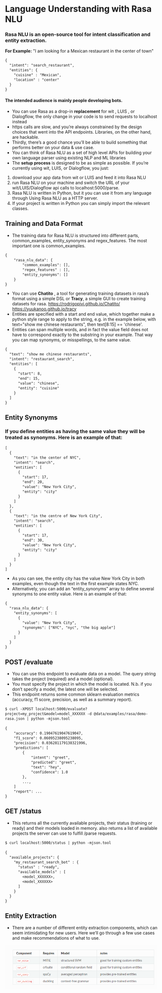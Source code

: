 # Language Understanding with Rasa NLU
### Rasa NLU is an open-source tool for intent classification and entity extraction.
**For Example:** "I am looking for a Mexican restaurant in the center of town"
```
{
  "intent": "search_restaurant",
  "entities": {
    "cuisine" : "Mexican",
    "location" : "center"
  }
}
```
#### The intended audience is mainly people developing bots.
- You can use Rasa as a drop-in **replacement** for wit , LUIS , or Dialogflow, the only change in your code is to send requests to localhost instead 
-  https calls are slow, and you’re always constrained by the design choices that went into the API endpoints. Libraries, on the other hand, are hackable.
- Thirdly, there’s a good chance you’ll be able to build something that performs better on your data & use case. 
- You can think of Rasa NLU as a set of high level APIs for building your own language parser using existing NLP and ML libraries
- The **setup process** is designed to be as simple as possible. If you’re currently using wit, LUIS, or Dialogflow, you just:
1. download your app data from wit or LUIS and feed it into Rasa NLU
2. run Rasa NLU on your machine and switch the URL of your wit/LUIS/Dialogflow api calls to localhost:5000/parse.
3. Rasa NLU is written in Python, but it you can use it from any language through Using Rasa NLU as a HTTP server.
4. If your project is written in Python you can simply import the relevant classes.

## Training and Data Format
- The training data for Rasa NLU is structured into different parts, common_examples, entity_synonyms and regex_features. The most important one is common_examples.
```
{
    "rasa_nlu_data": {
        "common_examples": [],
        "regex_features" : [],
        "entity_synonyms": []
    }
}
```
- You can use **Chatito** , a tool for generating training datasets in rasa’s format using a simple DSL or **Tracy**, a simple GUI to create training datasets for rasa.
https://rodrigopivi.github.io/Chatito/
https://yuukanoo.github.io/tracy
- Entities are specified with a start and end value, which together make a python style range to apply to the string, e.g. in the example below, with text="show me chinese restaurants", then text[8:15] == 'chinese'.
- Entities can span multiple words, and in fact the value field does not have to correspond exactly to the substring in your example. That way you can map synonyms, or misspellings, to the same value.
```
{
  "text": "show me chinese restaurants",
  "intent": "restaurant_search",
  "entities": [
    {
      "start": 8,
      "end": 15,
      "value": "chinese",
      "entity": "cuisine"
    }
  ]
}
```
## Entity Synonyms
### If you define entities as having the same value they will be treated as synonyms. Here is an example of that:
```
[
  {
    "text": "in the center of NYC",
    "intent": "search",
    "entities": [
      {
        "start": 17,
        "end": 20,
        "value": "New York City",
        "entity": "city"
      }
    ]
  },
  {
    "text": "in the centre of New York City",
    "intent": "search",
    "entities": [
      {
        "start": 17,
        "end": 30,
        "value": "New York City",
        "entity": "city"
      }
    ]
  }
]

```


- As you can see, the entity city has the value New York City in both examples, even though the text in the first example states NYC.
- Alternatively, you can add an “entity_synonyms” array to define several synonyms to one entity value. Here is an example of that:
```
{
  "rasa_nlu_data": {
    "entity_synonyms": [
      {
        "value": "New York City",
        "synonyms": ["NYC", "nyc", "the big apple"]
      }
    ]
  }
}
```

## POST /evaluate
- You can use this endpoint to evaluate data on a model. The query string takes the project (required) and a model (optional).
- You must specify the project in which the model is located. N.b. if you don’t specify a model, the latest one will be selected. 
- This endpoint returns some common sklearn evaluation metrics (accuracy, f1 score, precision, as well as a summary report).


```
$ curl -XPOST localhost:5000/evaluate?project=my_project&model=model_XXXXXX -d @data/examples/rasa/demo-rasa.json | python -mjson.tool

{
    "accuracy": 0.19047619047619047,
    "f1_score": 0.06095238095238095,
    "precision": 0.036281179138321996,
    "predictions": [
        {
            "intent": "greet",
            "predicted": "greet",
            "text": "hey",
            "confidence": 1.0
        },
        ...,
    ]
    "report": ...
}
```
## GET /status
- This returns all the currently available projects, their status (training or ready) and their models loaded in memory. also returns a list of available projects the server can use to fulfill /parse requests.

```
$ curl localhost:5000/status | python -mjson.tool

{
  "available_projects": {
    "my_restaurant_search_bot" : {
      "status" : "ready",
      "available_models" : [
        <model_XXXXXX>,
        <model_XXXXXX>
      ]
    }
  }
}
```
## Entity Extraction
- There are a number of different entity extraction components, which can seem intimidating for new users. Here we’ll go through a few use cases and make recommendations of what to use.

![alt-text](https://github.com/udayallu/rasa_nlu/blob/master/Photos/img123.PNG)
